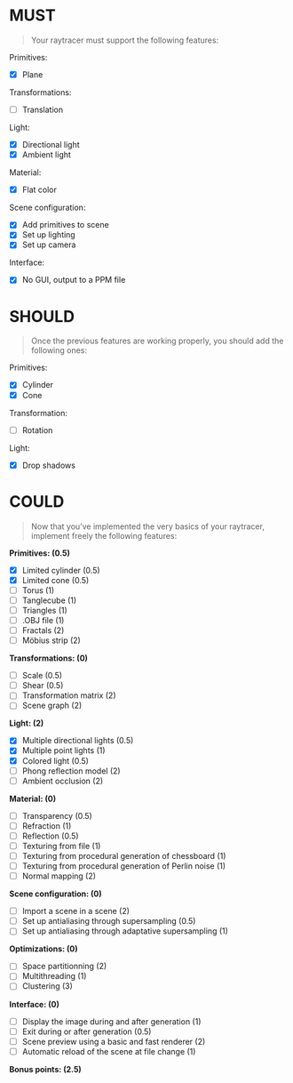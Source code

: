 # MUST
> Your raytracer must support the following features:

Primitives:
- [x] Plane

Transformations:
- [ ] Translation

Light:
- [x] Directional light
- [x] Ambient light

Material:
- [x] Flat color

Scene configuration:
- [x] Add primitives to scene
- [x] Set up lighting
- [x] Set up camera

Interface:
- [x] No GUI, output to a PPM file

# SHOULD
> Once the previous features are working properly, you should add the following ones:

Primitives:
- [x] Cylinder
- [x] Cone

Transformation:
- [ ] Rotation

Light:
- [x] Drop shadows

# COULD
> Now that you’ve implemented the very basics of your raytracer, implement freely the following features:

**Primitives: (0.5)**
- [x] Limited cylinder (0.5)
- [x] Limited cone (0.5)
- [ ] Torus (1)
- [ ] Tanglecube (1)
- [ ] Triangles (1)
- [ ] .OBJ file (1)
- [ ] Fractals (2)
- [ ] Möbius strip (2)

**Transformations: (0)**
- [ ] Scale (0.5)
- [ ] Shear (0.5)
- [ ] Transformation matrix (2)
- [ ] Scene graph (2)

**Light: (2)**
- [x] Multiple directional lights (0.5)
- [x] Multiple point lights (1)
- [x] Colored light (0.5)
- [ ] Phong reflection model (2)
- [ ] Ambient occlusion (2)

**Material: (0)**
- [ ] Transparency (0.5)
- [ ] Refraction (1)
- [ ] Reflection (0.5)
- [ ] Texturing from file (1)
- [ ] Texturing from procedural generation of chessboard (1)
- [ ] Texturing from procedural generation of Perlin noise (1)
- [ ] Normal mapping (2)

**Scene configuration: (0)**
- [ ] Import a scene in a scene (2)
- [ ] Set up antialiasing through supersampling (0.5)
- [ ] Set up antialiasing through adaptative supersampling (1)

**Optimizations: (0)**
- [ ] Space partitionning (2)
- [ ] Multithreading (1)
- [ ] Clustering (3)

**Interface: (0)**
- [ ] Display the image during and after generation (1)
- [ ] Exit during or after generation (0.5)
- [ ] Scene preview using a basic and fast renderer (2)
- [ ] Automatic reload of the scene at file change (1)

**Bonus points: (2.5)**
